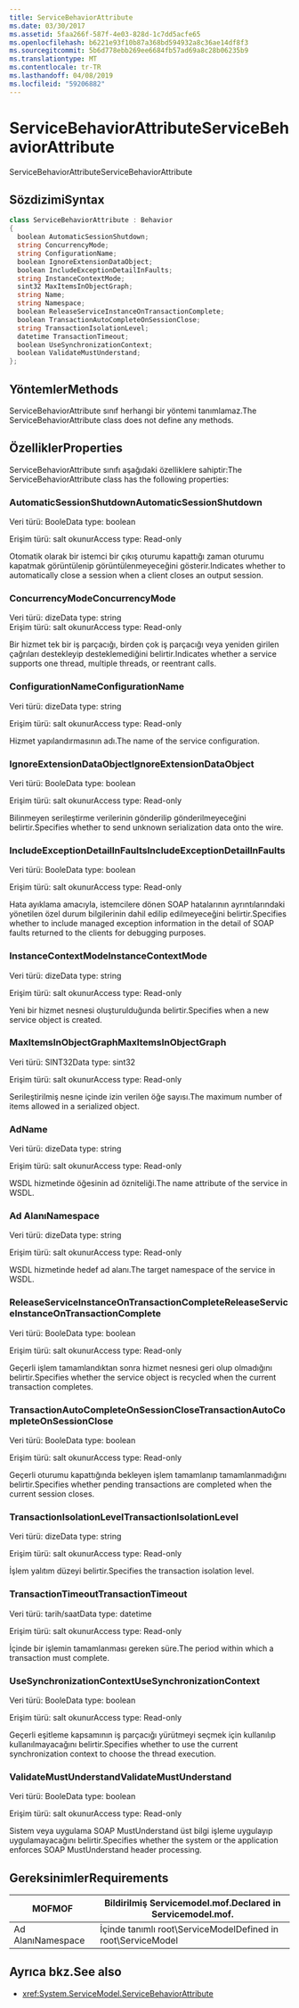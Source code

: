 ```yaml
---
title: ServiceBehaviorAttribute
ms.date: 03/30/2017
ms.assetid: 5faa266f-587f-4e03-828d-1c7dd5acfe65
ms.openlocfilehash: b6221e93f10b87a368bd594932a8c36ae14df8f3
ms.sourcegitcommit: 5b6d778ebb269ee6684fb57ad69a8c28b06235b9
ms.translationtype: MT
ms.contentlocale: tr-TR
ms.lasthandoff: 04/08/2019
ms.locfileid: "59206882"
---
```

# <a name="servicebehaviorattribute"></a><span data-ttu-id="5fd0d-102">ServiceBehaviorAttribute</span><span class="sxs-lookup"><span data-stu-id="5fd0d-102">ServiceBehaviorAttribute</span></span>
<span data-ttu-id="5fd0d-103">ServiceBehaviorAttribute</span><span class="sxs-lookup"><span data-stu-id="5fd0d-103">ServiceBehaviorAttribute</span></span>  
  
## <a name="syntax"></a><span data-ttu-id="5fd0d-104">Sözdizimi</span><span class="sxs-lookup"><span data-stu-id="5fd0d-104">Syntax</span></span>  
  
```csharp
class ServiceBehaviorAttribute : Behavior  
{  
  boolean AutomaticSessionShutdown;  
  string ConcurrencyMode;  
  string ConfigurationName;  
  boolean IgnoreExtensionDataObject;  
  boolean IncludeExceptionDetailInFaults;  
  string InstanceContextMode;  
  sint32 MaxItemsInObjectGraph;  
  string Name;  
  string Namespace;  
  boolean ReleaseServiceInstanceOnTransactionComplete;  
  boolean TransactionAutoCompleteOnSessionClose;  
  string TransactionIsolationLevel;  
  datetime TransactionTimeout;  
  boolean UseSynchronizationContext;  
  boolean ValidateMustUnderstand;  
};  
```  
  
## <a name="methods"></a><span data-ttu-id="5fd0d-105">Yöntemler</span><span class="sxs-lookup"><span data-stu-id="5fd0d-105">Methods</span></span>  
 <span data-ttu-id="5fd0d-106">ServiceBehaviorAttribute sınıf herhangi bir yöntemi tanımlamaz.</span><span class="sxs-lookup"><span data-stu-id="5fd0d-106">The ServiceBehaviorAttribute class does not define any methods.</span></span>  
  
## <a name="properties"></a><span data-ttu-id="5fd0d-107">Özellikler</span><span class="sxs-lookup"><span data-stu-id="5fd0d-107">Properties</span></span>  
 <span data-ttu-id="5fd0d-108">ServiceBehaviorAttribute sınıfı aşağıdaki özelliklere sahiptir:</span><span class="sxs-lookup"><span data-stu-id="5fd0d-108">The ServiceBehaviorAttribute class has the following properties:</span></span>  
  
### <a name="automaticsessionshutdown"></a><span data-ttu-id="5fd0d-109">AutomaticSessionShutdown</span><span class="sxs-lookup"><span data-stu-id="5fd0d-109">AutomaticSessionShutdown</span></span>  
 <span data-ttu-id="5fd0d-110">Veri türü: Boole</span><span class="sxs-lookup"><span data-stu-id="5fd0d-110">Data type: boolean</span></span>  
  
 <span data-ttu-id="5fd0d-111">Erişim türü: salt okunur</span><span class="sxs-lookup"><span data-stu-id="5fd0d-111">Access type: Read-only</span></span>  
  
 <span data-ttu-id="5fd0d-112">Otomatik olarak bir istemci bir çıkış oturumu kapattığı zaman oturumu kapatmak görüntülenip görüntülenmeyeceğini gösterir.</span><span class="sxs-lookup"><span data-stu-id="5fd0d-112">Indicates whether to automatically close a session when a client closes an output session.</span></span>  
  
### <a name="concurrencymode"></a><span data-ttu-id="5fd0d-113">ConcurrencyMode</span><span class="sxs-lookup"><span data-stu-id="5fd0d-113">ConcurrencyMode</span></span>  
 <span data-ttu-id="5fd0d-114">Veri türü: dize</span><span class="sxs-lookup"><span data-stu-id="5fd0d-114">Data type: string</span></span>  
<span data-ttu-id="5fd0d-115">Erişim türü: salt okunur</span><span class="sxs-lookup"><span data-stu-id="5fd0d-115">Access type: Read-only</span></span>  
  
 <span data-ttu-id="5fd0d-116">Bir hizmet tek bir iş parçacığı, birden çok iş parçacığı veya yeniden girilen çağrıları destekleyip desteklemediğini belirtir.</span><span class="sxs-lookup"><span data-stu-id="5fd0d-116">Indicates whether a service supports one thread, multiple threads, or reentrant calls.</span></span>  
  
### <a name="configurationname"></a><span data-ttu-id="5fd0d-117">ConfigurationName</span><span class="sxs-lookup"><span data-stu-id="5fd0d-117">ConfigurationName</span></span>  
 <span data-ttu-id="5fd0d-118">Veri türü: dize</span><span class="sxs-lookup"><span data-stu-id="5fd0d-118">Data type: string</span></span>  
  
 <span data-ttu-id="5fd0d-119">Erişim türü: salt okunur</span><span class="sxs-lookup"><span data-stu-id="5fd0d-119">Access type: Read-only</span></span>  
  
 <span data-ttu-id="5fd0d-120">Hizmet yapılandırmasının adı.</span><span class="sxs-lookup"><span data-stu-id="5fd0d-120">The name of the service configuration.</span></span>  
  
### <a name="ignoreextensiondataobject"></a><span data-ttu-id="5fd0d-121">IgnoreExtensionDataObject</span><span class="sxs-lookup"><span data-stu-id="5fd0d-121">IgnoreExtensionDataObject</span></span>  
 <span data-ttu-id="5fd0d-122">Veri türü: Boole</span><span class="sxs-lookup"><span data-stu-id="5fd0d-122">Data type: boolean</span></span>  
  
 <span data-ttu-id="5fd0d-123">Erişim türü: salt okunur</span><span class="sxs-lookup"><span data-stu-id="5fd0d-123">Access type: Read-only</span></span>  
  
 <span data-ttu-id="5fd0d-124">Bilinmeyen serileştirme verilerinin gönderilip gönderilmeyeceğini belirtir.</span><span class="sxs-lookup"><span data-stu-id="5fd0d-124">Specifies whether to send unknown serialization data onto the wire.</span></span>  
  
### <a name="includeexceptiondetailinfaults"></a><span data-ttu-id="5fd0d-125">IncludeExceptionDetailInFaults</span><span class="sxs-lookup"><span data-stu-id="5fd0d-125">IncludeExceptionDetailInFaults</span></span>  
 <span data-ttu-id="5fd0d-126">Veri türü: Boole</span><span class="sxs-lookup"><span data-stu-id="5fd0d-126">Data type: boolean</span></span>  
  
 <span data-ttu-id="5fd0d-127">Erişim türü: salt okunur</span><span class="sxs-lookup"><span data-stu-id="5fd0d-127">Access type: Read-only</span></span>  
  
 <span data-ttu-id="5fd0d-128">Hata ayıklama amacıyla, istemcilere dönen SOAP hatalarının ayrıntılarındaki yönetilen özel durum bilgilerinin dahil edilip edilmeyeceğini belirtir.</span><span class="sxs-lookup"><span data-stu-id="5fd0d-128">Specifies whether to include managed exception information in the detail of SOAP faults returned to the clients for debugging purposes.</span></span>  
  
### <a name="instancecontextmode"></a><span data-ttu-id="5fd0d-129">InstanceContextMode</span><span class="sxs-lookup"><span data-stu-id="5fd0d-129">InstanceContextMode</span></span>  
 <span data-ttu-id="5fd0d-130">Veri türü: dize</span><span class="sxs-lookup"><span data-stu-id="5fd0d-130">Data type: string</span></span>  
  
 <span data-ttu-id="5fd0d-131">Erişim türü: salt okunur</span><span class="sxs-lookup"><span data-stu-id="5fd0d-131">Access type: Read-only</span></span>  
  
 <span data-ttu-id="5fd0d-132">Yeni bir hizmet nesnesi oluşturulduğunda belirtir.</span><span class="sxs-lookup"><span data-stu-id="5fd0d-132">Specifies when a new service object is created.</span></span>  
  
### <a name="maxitemsinobjectgraph"></a><span data-ttu-id="5fd0d-133">MaxItemsInObjectGraph</span><span class="sxs-lookup"><span data-stu-id="5fd0d-133">MaxItemsInObjectGraph</span></span>  
 <span data-ttu-id="5fd0d-134">Veri türü: SINT32</span><span class="sxs-lookup"><span data-stu-id="5fd0d-134">Data type: sint32</span></span>  
  
 <span data-ttu-id="5fd0d-135">Erişim türü: salt okunur</span><span class="sxs-lookup"><span data-stu-id="5fd0d-135">Access type: Read-only</span></span>  
  
 <span data-ttu-id="5fd0d-136">Serileştirilmiş nesne içinde izin verilen öğe sayısı.</span><span class="sxs-lookup"><span data-stu-id="5fd0d-136">The maximum number of items allowed in a serialized object.</span></span>  
  
### <a name="name"></a><span data-ttu-id="5fd0d-137">Ad</span><span class="sxs-lookup"><span data-stu-id="5fd0d-137">Name</span></span>  
 <span data-ttu-id="5fd0d-138">Veri türü: dize</span><span class="sxs-lookup"><span data-stu-id="5fd0d-138">Data type: string</span></span>  
  
 <span data-ttu-id="5fd0d-139">Erişim türü: salt okunur</span><span class="sxs-lookup"><span data-stu-id="5fd0d-139">Access type: Read-only</span></span>  
  
 <span data-ttu-id="5fd0d-140">WSDL hizmetinde öğesinin ad özniteliği.</span><span class="sxs-lookup"><span data-stu-id="5fd0d-140">The name attribute of the service in WSDL.</span></span>  
  
### <a name="namespace"></a><span data-ttu-id="5fd0d-141">Ad Alanı</span><span class="sxs-lookup"><span data-stu-id="5fd0d-141">Namespace</span></span>  
 <span data-ttu-id="5fd0d-142">Veri türü: dize</span><span class="sxs-lookup"><span data-stu-id="5fd0d-142">Data type: string</span></span>  
  
 <span data-ttu-id="5fd0d-143">Erişim türü: salt okunur</span><span class="sxs-lookup"><span data-stu-id="5fd0d-143">Access type: Read-only</span></span>  
  
 <span data-ttu-id="5fd0d-144">WSDL hizmetinde hedef ad alanı.</span><span class="sxs-lookup"><span data-stu-id="5fd0d-144">The target namespace of the service in WSDL.</span></span>  
  
### <a name="releaseserviceinstanceontransactioncomplete"></a><span data-ttu-id="5fd0d-145">ReleaseServiceInstanceOnTransactionComplete</span><span class="sxs-lookup"><span data-stu-id="5fd0d-145">ReleaseServiceInstanceOnTransactionComplete</span></span>  
 <span data-ttu-id="5fd0d-146">Veri türü: Boole</span><span class="sxs-lookup"><span data-stu-id="5fd0d-146">Data type: boolean</span></span>  
  
 <span data-ttu-id="5fd0d-147">Erişim türü: salt okunur</span><span class="sxs-lookup"><span data-stu-id="5fd0d-147">Access type: Read-only</span></span>  
  
 <span data-ttu-id="5fd0d-148">Geçerli işlem tamamlandıktan sonra hizmet nesnesi geri olup olmadığını belirtir.</span><span class="sxs-lookup"><span data-stu-id="5fd0d-148">Specifies whether the service object is recycled when the current transaction completes.</span></span>  
  
### <a name="transactionautocompleteonsessionclose"></a><span data-ttu-id="5fd0d-149">TransactionAutoCompleteOnSessionClose</span><span class="sxs-lookup"><span data-stu-id="5fd0d-149">TransactionAutoCompleteOnSessionClose</span></span>  
 <span data-ttu-id="5fd0d-150">Veri türü: Boole</span><span class="sxs-lookup"><span data-stu-id="5fd0d-150">Data type: boolean</span></span>  
  
 <span data-ttu-id="5fd0d-151">Erişim türü: salt okunur</span><span class="sxs-lookup"><span data-stu-id="5fd0d-151">Access type: Read-only</span></span>  
  
 <span data-ttu-id="5fd0d-152">Geçerli oturumu kapattığında bekleyen işlem tamamlanıp tamamlanmadığını belirtir.</span><span class="sxs-lookup"><span data-stu-id="5fd0d-152">Specifies whether pending transactions are completed when the current session closes.</span></span>  
  
### <a name="transactionisolationlevel"></a><span data-ttu-id="5fd0d-153">TransactionIsolationLevel</span><span class="sxs-lookup"><span data-stu-id="5fd0d-153">TransactionIsolationLevel</span></span>  
 <span data-ttu-id="5fd0d-154">Veri türü: dize</span><span class="sxs-lookup"><span data-stu-id="5fd0d-154">Data type: string</span></span>  
  
 <span data-ttu-id="5fd0d-155">Erişim türü: salt okunur</span><span class="sxs-lookup"><span data-stu-id="5fd0d-155">Access type: Read-only</span></span>  
  
 <span data-ttu-id="5fd0d-156">İşlem yalıtım düzeyi belirtir.</span><span class="sxs-lookup"><span data-stu-id="5fd0d-156">Specifies the transaction isolation level.</span></span>  
  
### <a name="transactiontimeout"></a><span data-ttu-id="5fd0d-157">TransactionTimeout</span><span class="sxs-lookup"><span data-stu-id="5fd0d-157">TransactionTimeout</span></span>  
 <span data-ttu-id="5fd0d-158">Veri türü: tarih/saat</span><span class="sxs-lookup"><span data-stu-id="5fd0d-158">Data type: datetime</span></span>  
  
 <span data-ttu-id="5fd0d-159">Erişim türü: salt okunur</span><span class="sxs-lookup"><span data-stu-id="5fd0d-159">Access type: Read-only</span></span>  
  
 <span data-ttu-id="5fd0d-160">İçinde bir işlemin tamamlanması gereken süre.</span><span class="sxs-lookup"><span data-stu-id="5fd0d-160">The period within which a transaction must complete.</span></span>  
  
### <a name="usesynchronizationcontext"></a><span data-ttu-id="5fd0d-161">UseSynchronizationContext</span><span class="sxs-lookup"><span data-stu-id="5fd0d-161">UseSynchronizationContext</span></span>  
 <span data-ttu-id="5fd0d-162">Veri türü: Boole</span><span class="sxs-lookup"><span data-stu-id="5fd0d-162">Data type: boolean</span></span>  
  
 <span data-ttu-id="5fd0d-163">Erişim türü: salt okunur</span><span class="sxs-lookup"><span data-stu-id="5fd0d-163">Access type: Read-only</span></span>  
  
 <span data-ttu-id="5fd0d-164">Geçerli eşitleme kapsamının iş parçacığı yürütmeyi seçmek için kullanılıp kullanılmayacağını belirtir.</span><span class="sxs-lookup"><span data-stu-id="5fd0d-164">Specifies whether to use the current synchronization context to choose the thread execution.</span></span>  
  
### <a name="validatemustunderstand"></a><span data-ttu-id="5fd0d-165">ValidateMustUnderstand</span><span class="sxs-lookup"><span data-stu-id="5fd0d-165">ValidateMustUnderstand</span></span>  
 <span data-ttu-id="5fd0d-166">Veri türü: Boole</span><span class="sxs-lookup"><span data-stu-id="5fd0d-166">Data type: boolean</span></span>  
  
 <span data-ttu-id="5fd0d-167">Erişim türü: salt okunur</span><span class="sxs-lookup"><span data-stu-id="5fd0d-167">Access type: Read-only</span></span>  
  
 <span data-ttu-id="5fd0d-168">Sistem veya uygulama SOAP MustUnderstand üst bilgi işleme uygulayıp uygulamayacağını belirtir.</span><span class="sxs-lookup"><span data-stu-id="5fd0d-168">Specifies whether the system or the application enforces SOAP MustUnderstand header processing.</span></span>  
  
## <a name="requirements"></a><span data-ttu-id="5fd0d-169">Gereksinimler</span><span class="sxs-lookup"><span data-stu-id="5fd0d-169">Requirements</span></span>  
  
|<span data-ttu-id="5fd0d-170">MOF</span><span class="sxs-lookup"><span data-stu-id="5fd0d-170">MOF</span></span>|<span data-ttu-id="5fd0d-171">Bildirilmiş Servicemodel.mof.</span><span class="sxs-lookup"><span data-stu-id="5fd0d-171">Declared in Servicemodel.mof.</span></span>|  
|---------|-----------------------------------|  
|<span data-ttu-id="5fd0d-172">Ad Alanı</span><span class="sxs-lookup"><span data-stu-id="5fd0d-172">Namespace</span></span>|<span data-ttu-id="5fd0d-173">İçinde tanımlı root\ServiceModel</span><span class="sxs-lookup"><span data-stu-id="5fd0d-173">Defined in root\ServiceModel</span></span>|  
  
## <a name="see-also"></a><span data-ttu-id="5fd0d-174">Ayrıca bkz.</span><span class="sxs-lookup"><span data-stu-id="5fd0d-174">See also</span></span>

- <xref:System.ServiceModel.ServiceBehaviorAttribute>
